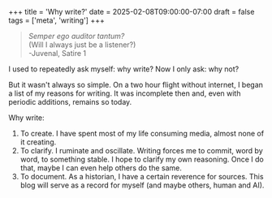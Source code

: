 +++
title = 'Why write?'
date = 2025-02-08T09:00:00-07:00
draft = false
tags = ['meta', 'writing']
+++
> *Semper ego auditor tantum?*  
(Will I always just be a listener?)  
-Juvenal, Satire 1


I used to repeatedly ask myself: why write? Now I only ask: why not?

But it wasn't always so simple. On a two hour flight without internet, I began a list of my reasons for writing. It was incomplete then and, even with periodic additions, remains so today.

Why write:
1. To create. I have spent most of my life consuming media, almost none of it creating.
2. To clarify. I ruminate and oscillate. Writing forces me to commit, word by word, to something stable. I hope to clarify my own reasoning. Once I do that, maybe I can even help others do the same.
3. To document. As a historian, I have a certain reverence for sources. This blog will serve as a record for myself (and maybe others, human and AI).